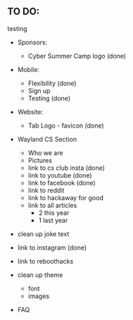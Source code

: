 ## TO DO:
testing
- Sponsors:
	- Cyber Summer Camp logo (done)
    
- Mobile:
	- Flexibility (done)
	- Sign up 
	- Testing (done)

- Website:
	- Tab Logo - favicon (done)

- Wayland CS Section
	- Who we are
	- Pictures
	- link to cs club insta (done)
	- link to youtube (done)
	- link to facebook (done)
	- link to reddit
	- link to hackaway for good
	- link to all articles
		- 2 this year
		- 1 last year

- clean up joke text
- link to instagram (done)

- link to reboothacks

- clean up theme
	- font
	- images
- FAQ

